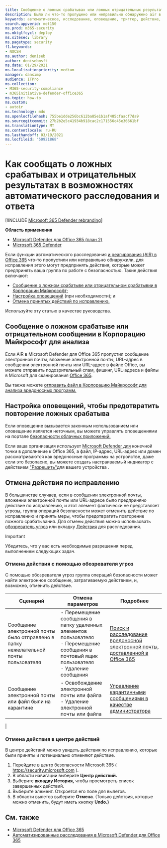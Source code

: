 ```yaml
---
title: Сообщение о ложных срабатывах или ложных отрицательных результатах после автоматического расследования в Microsoft Defender для Office 365
description: Было ли что-то пропущено или неправильно обнаружено air в Microsoft Defender для Office 365? Узнайте, как отправить ложные срабатыва или ложные отрицательные результаты в Корпорацию Майкрософт для анализа.
keywords: автоматическое, исследование, оповещение, триггер, действие, исправление, ложное срабатывательство, ложный отрицательный
search.appverid: met150
ms.prod: m365-security
ms.mktglfcycl: deploy
ms.sitesec: library
ms.pagetype: security
f1.keywords:
- NOCSH
ms.author: deniseb
author: denisebmsft
ms.date: 01/29/2021
ms.localizationpriority: medium
manager: dansimp
audience: ITPro
ms.collection:
- M365-security-compliance
- m365initiative-defender-office365
ms.topic: how-to
ms.custom:
- autoir
ms.technology: mdo
ms.openlocfilehash: 755be1dde256bc612ba85e1b1af485cfaacf7da9
ms.sourcegitcommit: 27b2b2e5c41934b918cac2c171556c45e36661bf
ms.translationtype: MT
ms.contentlocale: ru-RU
ms.lasthandoff: 03/19/2021
ms.locfileid: "50921868"
---
```

# <a name="how-to-report-false-positivesnegatives-in-automated-investigation-and-response-capabilities"></a>Как сообщать о ложных срабатывах и отрицательных результатах в возможностях автоматического расследования и ответа

[!INCLUDE [Microsoft 365 Defender rebranding](../includes/microsoft-defender-for-office.md)]

**Область применения**
- [Microsoft Defender для Office 365 (план 2)](office-365-atp.md)
- [Microsoft 365 Defender](../mtp/microsoft-threat-protection.md)

Если функции автоматического расследования [и реагирования (AIR) в Office 365](automated-investigation-response-office.md) что-то пропустили или неправильно обнаружили, для исправления этого могут предпринять действия, которые может предпринять ваша группа по работе с безопасностью. Такие действия включают:

- [Сообщение о ложном срабатыве или отрицательном срабатывии в Корпорации Майкрософт;](#report-a-false-positivenegative-to-microsoft-for-analysis)
- [Настройка оповещений](#adjust-an-alert-to-prevent-false-positives-from-recurring) (при необходимости); и
- [Отмена принятых действий по исправлению.](#undo-a-remediation-action)

Используйте эту статью в качестве руководства.

## <a name="report-a-false-positivenegative-to-microsoft-for-analysis"></a>Сообщение о ложном срабатыве или отрицательном сообщении в Корпорацию Майкрософт для анализа

Если AIR в Microsoft Defender для Office 365 пропустил сообщение электронной почты, вложение электронной почты, URL-адрес в сообщении электронной почты или URL-адрес в файле Office, вы можете отправить подозрительный спам, фишинг, URL-адреса и файлы в Microsoft для сканирования [Office 365](admin-submission.md).

Вы также можете [отправить файл в Корпорацию Майкрософт для анализа вредоносных программ.](https://www.microsoft.com/wdsi/filesubmission)

## <a name="adjust-an-alert-to-prevent-false-positives-from-recurring"></a>Настройка оповещений, чтобы предотвратить повторение ложных срабатыва

Если оповещение вызывается законным использованием или оповещение является неточным, вы можете управлять оповещениями на портале [безопасности облачных приложений.](/cloud-app-security/managing-alerts)

Если ваша организация использует [Microsoft Defender для](/windows/security/threat-protection) конечной точки в дополнение к Office 365, а файл, IP-адрес, URL-адрес или домен рассматриваются как вредоносные программы на устройстве, даже если это безопасно, вы можете создать настраиваемый индикатор с действием ["Разрешить"](/windows/security/threat-protection/microsoft-defender-atp/manage-indicators)для вашего устройства .

## <a name="undo-a-remediation-action"></a>Отмена действия по исправлению

В большинстве случаев, если в сообщении электронной почты, вложении электронной почты или URL-адресе было предприняно действие по исправлению, и этот элемент фактически не представляет угрозы, группа операций безопасности может отменить действие по исправлению и принять меры, чтобы предотвратить повторение ложного срабатывания. Для отмены действия можно использовать [обозреватель угроз](#undo-an-action-using-threat-explorer) или вкладку [Действия](#undo-an-action-in-the-action-center) для расследования.

> [!IMPORTANT]
> Убедитесь, что у вас есть необходимые разрешения перед выполнением следующих задач.

### <a name="undo-an-action-using-threat-explorer"></a>Отмена действия с помощью обозревателя угроз

С помощью обозревателя угроз группа операций безопасности может найти электронное сообщение, затрагиваемую действием, и, возможно, отменить действие.

|Сценарий|Отмена параметров|Подробнее|
|---|---|---|
|Сообщение электронной почты было отправлено в папку нежелательной почты пользователя|- Перемещение сообщения в папку удаленных элементов пользователя<br/>- Перемещение сообщения в почтовый ящик пользователя<br/>- Удаление сообщения|[Поиск и расследование вредоносной электронной почты, доставленной в Office 365](investigate-malicious-email-that-was-delivered.md)|
|Сообщение электронной почты или файл были на карантине|- Освобождение электронной почты или файла<br/>- Удаление электронной почты или файла|[Управление карантинными сообщениями в качестве администратора](manage-quarantined-messages-and-files.md)|
|

### <a name="undo-an-action-in-the-action-center"></a>Отмена действия в центре действий

В центре действий можно увидеть действия по исправлению, которые были приняты и потенциально отменяют действие.

1. Перейдите в центр безопасности Microsoft 365 ( <https://security.microsoft.com> ).
2. В области навигации выберите **Центр действий.**
3. Выберите **вкладку История,** чтобы просмотреть список завершенных действий.
4. Выберите элемент. Откроется его поле для вылетов.
5. В области вылетов выберите **Отмена**. (Только действия, которые можно отменить, будут иметь кнопку **Undo.)**

## <a name="see-also"></a>См. также

- [Microsoft Defender для Office 365](office-365-atp.md)
- [Автоматизированные расследования в Microsoft Defender для Office 365](office-365-air.md)